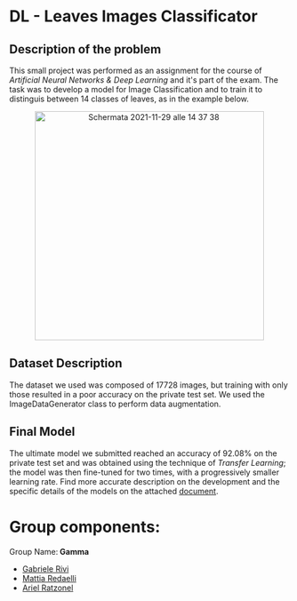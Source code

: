# DL - Leaves Images Classificator
## Description of the problem
This small project was performed as an assignment for the course of _Artificial Neural Networks & Deep Learning_ and it's part of the exam. 
The task was to develop a model for Image Classification and to train it to distinguis between 14 classes of leaves, as in the example below.
<p align=center>
  <img width="412" alt="Schermata 2021-11-29 alle 14 37 38" src="https://user-images.githubusercontent.com/79969755/143877722-613956ca-cdd1-4ce9-be17-075853540133.png">
</p>

## Dataset Description
The dataset we used was composed of 17728 images, but training with only those resulted in a poor accuracy on the private test set. We used the ImageDataGenerator class to perform data augmentation. 

## Final Model
The ultimate model we submitted reached an accuracy of 92.08% on the private test set and was obtained using the technique of _Transfer Learning_; the model was then fine-tuned for two times, with a progressively smaller learning rate. Find more accurate description on the development and the specific details of the models on the attached [document](https://github.com/GabrieleRivi/Leaves_Images_Classificator/blob/main/First_homework_AND2L.pdf).

# Group components:
Group Name:<b> Gamma </b>

- [Gabriele Rivi](https://github.com/GabrieleRivi)
- [Mattia Redaelli](https://github.com/redaellimattia)
- [Ariel Ratzonel](https://github.com/ArielRatzonel00)

